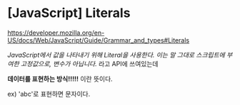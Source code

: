 # \[JavaScript] Literals
https://developer.mozilla.org/en-US/docs/Web/JavaScript/Guide/Grammar_and_types#Literals

_JavaScript에서 값을 나타내기 위해 Literal을 사용한다. 이는 말 그대로 스크립트에 부여한 고정값으로, 변수가 아닙니다._ 라고 API에 쓰여있는데

**데이터를 표현하는 방식!!!!!** 이란 뜻이다.

ex) 'abc'로 표현하면 문자이다.


